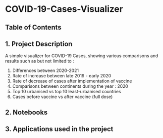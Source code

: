 # COVID-19-Cases-Visualizer

## Table of Contents


## 1. Project Description

A simple visualizer for COVID-19 Cases, showing various comparisons and results such as but not limited to :

1. Differences between 2020-2021
2. Rate of increase between late 2019 - early 2020
3. Rate of decrease of cases after implementation of vaccine 
4. Comparisons between continents during the year : 2020
5. Top 10 urbanised vs top 10 least-urbanised countries 
7. Cases before vaccine vs after vaccine (full dose)

## 2. Notebooks

## 3. Applications used in the project 



